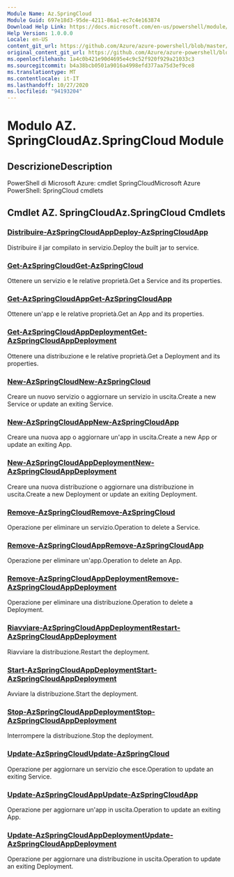 ```yaml
---
Module Name: Az.SpringCloud
Module Guid: 697e18d3-95de-4211-86a1-ec7c4e163874
Download Help Link: https://docs.microsoft.com/en-us/powershell/module/az.springcloud
Help Version: 1.0.0.0
Locale: en-US
content_git_url: https://github.com/Azure/azure-powershell/blob/master/src/SpringCloud/help/Az.SpringCloud.md
original_content_git_url: https://github.com/Azure/azure-powershell/blob/master/src/SpringCloud/help/Az.SpringCloud.md
ms.openlocfilehash: 1a4c0b421e90d4695e4c9c52f920f929a21033c3
ms.sourcegitcommit: b4a38bcb0501a9016a4998efd377aa75d3ef9ce8
ms.translationtype: MT
ms.contentlocale: it-IT
ms.lasthandoff: 10/27/2020
ms.locfileid: "94193204"
---
```

# <span data-ttu-id="40613-101">Modulo AZ. SpringCloud</span><span class="sxs-lookup"><span data-stu-id="40613-101">Az.SpringCloud Module</span></span>
## <span data-ttu-id="40613-102">Descrizione</span><span class="sxs-lookup"><span data-stu-id="40613-102">Description</span></span>
<span data-ttu-id="40613-103">PowerShell di Microsoft Azure: cmdlet SpringCloud</span><span class="sxs-lookup"><span data-stu-id="40613-103">Microsoft Azure PowerShell: SpringCloud cmdlets</span></span>

## <span data-ttu-id="40613-104">Cmdlet AZ. SpringCloud</span><span class="sxs-lookup"><span data-stu-id="40613-104">Az.SpringCloud Cmdlets</span></span>
### [<span data-ttu-id="40613-105">Distribuire-AzSpringCloudApp</span><span class="sxs-lookup"><span data-stu-id="40613-105">Deploy-AzSpringCloudApp</span></span>](Deploy-AzSpringCloudApp.md)
<span data-ttu-id="40613-106">Distribuire il jar compilato in servizio.</span><span class="sxs-lookup"><span data-stu-id="40613-106">Deploy the built jar to service.</span></span>

### [<span data-ttu-id="40613-107">Get-AzSpringCloud</span><span class="sxs-lookup"><span data-stu-id="40613-107">Get-AzSpringCloud</span></span>](Get-AzSpringCloud.md)
<span data-ttu-id="40613-108">Ottenere un servizio e le relative proprietà.</span><span class="sxs-lookup"><span data-stu-id="40613-108">Get a Service and its properties.</span></span>

### [<span data-ttu-id="40613-109">Get-AzSpringCloudApp</span><span class="sxs-lookup"><span data-stu-id="40613-109">Get-AzSpringCloudApp</span></span>](Get-AzSpringCloudApp.md)
<span data-ttu-id="40613-110">Ottenere un'app e le relative proprietà.</span><span class="sxs-lookup"><span data-stu-id="40613-110">Get an App and its properties.</span></span>

### [<span data-ttu-id="40613-111">Get-AzSpringCloudAppDeployment</span><span class="sxs-lookup"><span data-stu-id="40613-111">Get-AzSpringCloudAppDeployment</span></span>](Get-AzSpringCloudAppDeployment.md)
<span data-ttu-id="40613-112">Ottenere una distribuzione e le relative proprietà.</span><span class="sxs-lookup"><span data-stu-id="40613-112">Get a Deployment and its properties.</span></span>

### [<span data-ttu-id="40613-113">New-AzSpringCloud</span><span class="sxs-lookup"><span data-stu-id="40613-113">New-AzSpringCloud</span></span>](New-AzSpringCloud.md)
<span data-ttu-id="40613-114">Creare un nuovo servizio o aggiornare un servizio in uscita.</span><span class="sxs-lookup"><span data-stu-id="40613-114">Create a new Service or update an exiting Service.</span></span>

### [<span data-ttu-id="40613-115">New-AzSpringCloudApp</span><span class="sxs-lookup"><span data-stu-id="40613-115">New-AzSpringCloudApp</span></span>](New-AzSpringCloudApp.md)
<span data-ttu-id="40613-116">Creare una nuova app o aggiornare un'app in uscita.</span><span class="sxs-lookup"><span data-stu-id="40613-116">Create a new App or update an exiting App.</span></span>

### [<span data-ttu-id="40613-117">New-AzSpringCloudAppDeployment</span><span class="sxs-lookup"><span data-stu-id="40613-117">New-AzSpringCloudAppDeployment</span></span>](New-AzSpringCloudAppDeployment.md)
<span data-ttu-id="40613-118">Creare una nuova distribuzione o aggiornare una distribuzione in uscita.</span><span class="sxs-lookup"><span data-stu-id="40613-118">Create a new Deployment or update an exiting Deployment.</span></span>

### [<span data-ttu-id="40613-119">Remove-AzSpringCloud</span><span class="sxs-lookup"><span data-stu-id="40613-119">Remove-AzSpringCloud</span></span>](Remove-AzSpringCloud.md)
<span data-ttu-id="40613-120">Operazione per eliminare un servizio.</span><span class="sxs-lookup"><span data-stu-id="40613-120">Operation to delete a Service.</span></span>

### [<span data-ttu-id="40613-121">Remove-AzSpringCloudApp</span><span class="sxs-lookup"><span data-stu-id="40613-121">Remove-AzSpringCloudApp</span></span>](Remove-AzSpringCloudApp.md)
<span data-ttu-id="40613-122">Operazione per eliminare un'app.</span><span class="sxs-lookup"><span data-stu-id="40613-122">Operation to delete an App.</span></span>

### [<span data-ttu-id="40613-123">Remove-AzSpringCloudAppDeployment</span><span class="sxs-lookup"><span data-stu-id="40613-123">Remove-AzSpringCloudAppDeployment</span></span>](Remove-AzSpringCloudAppDeployment.md)
<span data-ttu-id="40613-124">Operazione per eliminare una distribuzione.</span><span class="sxs-lookup"><span data-stu-id="40613-124">Operation to delete a Deployment.</span></span>

### [<span data-ttu-id="40613-125">Riavviare-AzSpringCloudAppDeployment</span><span class="sxs-lookup"><span data-stu-id="40613-125">Restart-AzSpringCloudAppDeployment</span></span>](Restart-AzSpringCloudAppDeployment.md)
<span data-ttu-id="40613-126">Riavviare la distribuzione.</span><span class="sxs-lookup"><span data-stu-id="40613-126">Restart the deployment.</span></span>

### [<span data-ttu-id="40613-127">Start-AzSpringCloudAppDeployment</span><span class="sxs-lookup"><span data-stu-id="40613-127">Start-AzSpringCloudAppDeployment</span></span>](Start-AzSpringCloudAppDeployment.md)
<span data-ttu-id="40613-128">Avviare la distribuzione.</span><span class="sxs-lookup"><span data-stu-id="40613-128">Start the deployment.</span></span>

### [<span data-ttu-id="40613-129">Stop-AzSpringCloudAppDeployment</span><span class="sxs-lookup"><span data-stu-id="40613-129">Stop-AzSpringCloudAppDeployment</span></span>](Stop-AzSpringCloudAppDeployment.md)
<span data-ttu-id="40613-130">Interrompere la distribuzione.</span><span class="sxs-lookup"><span data-stu-id="40613-130">Stop the deployment.</span></span>

### [<span data-ttu-id="40613-131">Update-AzSpringCloud</span><span class="sxs-lookup"><span data-stu-id="40613-131">Update-AzSpringCloud</span></span>](Update-AzSpringCloud.md)
<span data-ttu-id="40613-132">Operazione per aggiornare un servizio che esce.</span><span class="sxs-lookup"><span data-stu-id="40613-132">Operation to update an exiting Service.</span></span>

### [<span data-ttu-id="40613-133">Update-AzSpringCloudApp</span><span class="sxs-lookup"><span data-stu-id="40613-133">Update-AzSpringCloudApp</span></span>](Update-AzSpringCloudApp.md)
<span data-ttu-id="40613-134">Operazione per aggiornare un'app in uscita.</span><span class="sxs-lookup"><span data-stu-id="40613-134">Operation to update an exiting App.</span></span>

### [<span data-ttu-id="40613-135">Update-AzSpringCloudAppDeployment</span><span class="sxs-lookup"><span data-stu-id="40613-135">Update-AzSpringCloudAppDeployment</span></span>](Update-AzSpringCloudAppDeployment.md)
<span data-ttu-id="40613-136">Operazione per aggiornare una distribuzione in uscita.</span><span class="sxs-lookup"><span data-stu-id="40613-136">Operation to update an exiting Deployment.</span></span>

